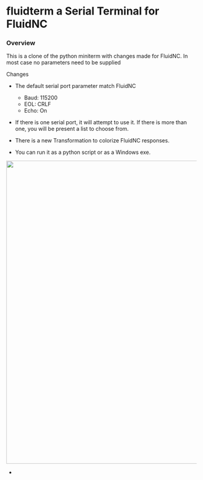 # fluidterm a Serial Terminal for FluidNC

### Overview

This is a clone of the python miniterm with changes made for FluidNC. In most case no parameters need to be supplied

Changes

- The default serial port parameter match FluidNC

  - Baud: 115200
  - EOL: CRLF
  - Echo: On

- If there is one serial port, it will attempt to use it. If there is more than one, you will be present a list to choose from.

- There is a new Transformation to colorize FluidNC responses.

- You can run it as a python script or as a Windows exe.

<img src="https://github.com/bdring/fluidterm/blob/main/images/screenshot_01.png" width="800" >

  

  -  

